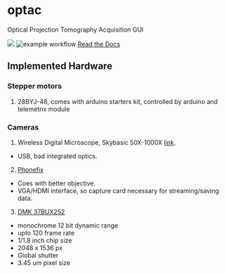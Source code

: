 # optac
Optical Projection Tomography Acquisition GUI

<a href="https://codeclimate.com/github/palec87/optac/maintainability"><img src="https://api.codeclimate.com/v1/badges/c79bc2c7c22c1d69a585/maintainability" /></a>
![example workflow](https://github.com/palec87/optac/actions/workflows/actions_test.yaml/badge.svg)
[Read the Docs](https://palec87.github.io/optac/index.html)

## Implemented Hardware
### Stepper motors
1. 28BYJ-48, comes with arduino starters kit, controlled by arduino and telemetrix module

### Cameras
1. Wireless Digital Microscope, Skybasic 50X-1000X [link](https://www.amazon.com/Microscope-Skybasic-Magnification-Compatible-Smartphone/dp/B07DVFBVPF).
* USB, bad integrated optics.

2. [Phonefix](https://pt.aliexpress.com/item/32888369526.html?gatewayAdapt=glo2bra)
* Coes with better objective.
* VGA/HDMI interface, so capture card necessary for streaming/saving data.

3. [DMK 37BUX252](https://www.theimagingsource.com/products/industrial-cameras/usb-3.1-monochrome/dmk37bux252/)

* monochrome 12 bit dynamic range
* upto 120 frame rate
* 1/1.8 inch chip size
* 2048 x 1536 px
* Global shutter
* 3.45 um pixel size
